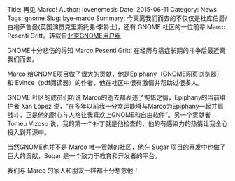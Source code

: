 Title:  再见 Marco!
Author: lovenemesis
Date: 2015-06-11
Category: News
Tags: gnome
Slug: bye-marco
Summary: 今天离我们而去的不仅仅是杜库伯爵/白袍萨鲁曼(英国演员克里斯托弗·李爵士)，还有 GNOME 社区的一位前辈 Marco Pesenti Gritt。转载自[北京GNOME用户组](http://www.bjgug.org/%e8%b5%84%e8%ae%af/bye-marco/)

GNOME十分悲伤的得知 Marco Pesenti Gritti 在经历与癌症长期的斗争后最近离我们而去。

Marco 给GNOME项目做了很大的贡献，他是Epiphany（GNOME网页浏览器）和 Evince（pdf阅读器）的作者，他在社区中很有激情并帮助过很多人。

GNOME 社区的成员们听说 Marco的逝去都表述了惋惜之情，Epiphany的当前维护者 Xan López 说，“在多年以前我十分幸运能够与Marco为Epiphany一起并肩战斗，正是他的耐心与人格让我喜欢上GNOME和自由软件”。另一个贡献者 Tomeu Vizoso 说，我的第一个补丁就是他检查的，他的有感染力的热情让我全心投入到开源中。

当然GNOME也并不是 Marco 唯一贡献的社区，他在 Sugar 项目的开发中也做了巨大的贡献，Sugar 是一个致力于教育和开发者的平台。

我们与 Marco 的家人和朋友一样都十分想念他！

